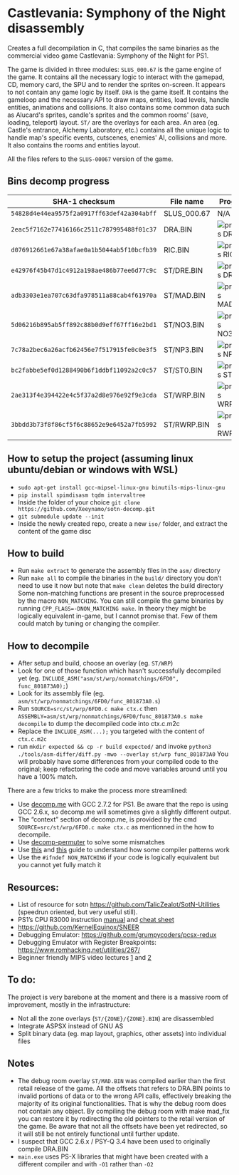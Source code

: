 # Castlevania: Symphony of the Night disassembly

Creates a full decompilation in C, that compiles the same binaries as the commercial video game Castlevania: Symphony of the Night for PS1.

The game is divided in three modules:
`SLUS_000.67` is the game engine of the game. It contains all the necessary logic to interact with the gamepad, CD, memory card, the SPU and to render the sprites on-screen. It appears to not contain any game logic by itself.
`DRA` is the game itself. It contains the gameloop and the necessary API to draw maps, entities, load levels, handle entities, animations and collisions. It also contains some common data such as Alucard's sprites, candle's sprites and the common rooms' (save, loading, teleport) layout.
`ST/` are the overlays for each area. An area (eg. Castle's entrance, Alchemy Laboratory, etc.) contains all the unique logic to handle map's specific events, cutscenes, enemies' AI, collisions and more. It also contains the rooms and entities layout.

All the files refers to the `SLUS-00067` version of the game.


## Bins decomp progress

| SHA-1 checksum                             | File name  | Progress
|--------------------------------------------|------------|----------
| `54828d4e44ea9575f2a0917ff63def42a304abff` | SLUS_000.67 | N/A 
| `2eac5f7162e77416166c2511c787995488f01c37` | DRA.BIN    | ![progress DRA.BIN](https://img.shields.io/endpoint?url=https://raw.githubusercontent.com/Xeeynamo/sotn-decomp/gh-pages/assets/progress-dra.json)
| `d076912661e67a38afae0a1b5044ab5f10bcfb39` | RIC.BIN    | ![progress RIC.BIN](https://img.shields.io/endpoint?url=https://raw.githubusercontent.com/Xeeynamo/sotn-decomp/gh-pages/assets/progress-ric.json)
| `e42976f45b47d1c4912a198ae486b77ee6d77c9c` | ST/DRE.BIN | ![progress DRE.BIN](https://img.shields.io/endpoint?url=https://raw.githubusercontent.com/Xeeynamo/sotn-decomp/gh-pages/assets/progress-dre.json)
| `adb3303e1ea707c63dfa978511a88cab4f61970a` | ST/MAD.BIN | ![progress MAD.BIN](https://img.shields.io/endpoint?url=https://raw.githubusercontent.com/Xeeynamo/sotn-decomp/gh-pages/assets/progress-mad.json)
| `5d06216b895ab5ff892c88b0d9eff67ff16e2bd1` | ST/NO3.BIN | ![progress NO3.BIN](https://img.shields.io/endpoint?url=https://raw.githubusercontent.com/Xeeynamo/sotn-decomp/gh-pages/assets/progress-no3.json)
| `7c78a2bec6a26acfb62456e7f517915fe0c0e3f5` | ST/NP3.BIN | ![progress NP3.BIN](https://img.shields.io/endpoint?url=https://raw.githubusercontent.com/Xeeynamo/sotn-decomp/gh-pages/assets/progress-np3.json)
| `bc2fabbe5ef0d1288490b6f1ddbf11092a2c0c57` | ST/ST0.BIN | ![progress ST0.BIN](https://img.shields.io/endpoint?url=https://raw.githubusercontent.com/Xeeynamo/sotn-decomp/gh-pages/assets/progress-st0.json)
| `2ae313f4e394422e4c5f37a2d8e976e92f9e3cda` | ST/WRP.BIN | ![progress WRP.BIN](https://img.shields.io/endpoint?url=https://raw.githubusercontent.com/Xeeynamo/sotn-decomp/gh-pages/assets/progress-wrp.json)
| `3bbdd3b73f8f86cf5f6c88652e9e6452a7fb5992` | ST/RWRP.BIN | ![progress RWRP.BIN](https://img.shields.io/endpoint?url=https://raw.githubusercontent.com/Xeeynamo/sotn-decomp/gh-pages/assets/progress-rwrp.json)


## How to setup the project (assuming linux ubuntu/debian or windows with WSL)
 * `sudo apt-get install gcc-mipsel-linux-gnu binutils-mips-linux-gnu`
 * `pip install spimdisasm tqdm intervaltree`
 * Inside the folder of your choice `git clone https://github.com/Xeeynamo/sotn-decomp.git`
 * `git submodule update --init`
 * Inside the newly created repo, create a new `iso/` folder, and extract the content of the game disc

## How to build
 * Run `make extract` to generate the assembly files in the `asm/` directory
 * Run `make all` to compile the binaries in the `build/` directory
you don’t need to use it now but note that `make clean` deletes the build directory
Some non-matching functions are present in the source preprocessed by the macro `NON_MATCHING`. You can still compile the game binaries by running `CPP_FLAGS=-DNON_MATCHING make`. In theory they might be logically equivalent in-game, but I cannot promise that. Few of them could match by tuning or changing the compiler.

## How to decompile
* After setup and build, choose an overlay (eg. `ST/WRP`)
* Look for one of those function which hasn't successfully decompiled yet (eg. `INCLUDE_ASM("asm/st/wrp/nonmatchings/6FD0", func_801873A0);`)
* Look for its assembly file (eg. `asm/st/wrp/nonmatchings/6FD0/func_801873A0.s`)
* Run `SOURCE=src/st/wrp/6FD0.c make ctx.c` then `ASSEMBLY=asm/st/wrp/nonmatchings/6FD0/func_801873A0.s make decompile` to dump the decompiled code into ctx.c.m2c
* Replace the `INCLUDE_ASM(...);` you targeted with the content of `ctx.c.m2c`
* run `mkdir expected && cp -r build expected/` and invoke `python3 ./tools/asm-differ/diff.py -mwo --overlay st/wrp func_801873A0`
You will probably have some differences from your compiled code to the original; keep refactoring the code and move variables around until you have a 100% match.

There are a few tricks to make the process more streamlined:
* Use [decomp.me](https://decomp.me/) with GCC 2.7.2 for PS1. Be aware that the repo is using GCC 2.6.x, so decomp.me will sometimes give a slightly different output. 
* The “context” section of decomp.me, is provided by the cmd `SOURCE=src/st/wrp/6FD0.c make ctx.c` as mentionned in the how to decompile.
* Use [decomp-permuter](https://github.com/simonlindholm/decomp-permuter) to solve some mismatches
* Use [this](https://github.com/mkst/sssv/wiki/Jump-Tables) and [this](https://github.com/pmret/papermario/wiki/GCC-2.8.1-Tips-and-Tricks) guide to understand how some compiler patterns work
* Use the `#ifndef NON_MATCHING` if your code is logically equivalent but you cannot yet fully match it


## Resources:
* List of resource for sotn https://github.com/TalicZealot/SotN-Utilities (speedrun oriented, but very useful still). 
* PS1’s CPU R3000 instruction [manual](https://cgi.cse.unsw.edu.au/~cs3231/doc/R3000.pdf) and [cheat sheet](https://vhouten.home.xs4all.nl/mipsel/r3000-isa.html)
* https://github.com/KernelEquinox/SNEER
* Debugging Emulator: https://github.com/grumpycoders/pcsx-redux
* Debugging Emulator with Register Breakpoints: https://www.romhacking.net/utilities/267/
* Beginner friendly MIPS video lectures [1](https://www.youtube.com/watch?v=PlavjNH_RRU&list=PLylNWPMX1lPlmEeeMdbEFQo20eHAJL8hx) and [2](https://www.youtube.com/watch?v=qzSdglU0SBc&list=PLylNWPMX1lPnipZzKdCWRj2-un5xvLLdK)


## To do:
The project is very barebone at the moment and there is a massive room of improvement, mostly in the infrastructure:
* Not all the zone overlays (`ST/{ZONE}/{ZONE}.BIN`) are disassembled
* Integrate ASPSX instead of GNU AS
* Split binary data (eg. map layout, graphics, other assets) into individual files


## Notes
* The debug room overlay `ST/MAD.BIN` was compiled earlier than the first retail release of the game. All the offsets that refers to DRA.BIN points to invalid portions of data or to the wrong API calls, effectively breaking the majority of its original functionalities. That is why the debug room does not contain any object. By compiling the debug room with make mad_fix you can restore it by redirecting the old pointers to the retail version of the game.
Be aware that not all the offsets have been yet redirected, so it will still be not entirely functional until further update.
* I suspect that GCC 2.6.x / PSY-Q 3.4 have been used to originally compile DRA.BIN
* `main.exe` uses PS-X libraries that might have been created with a different compiler and with `-O1` rather than `-O2`

